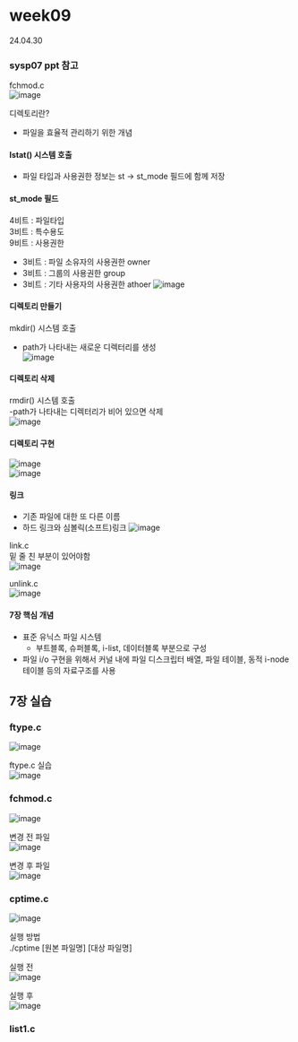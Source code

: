 # week09
24.04.30  

### sysp07 ppt 참고
fchmod.c  
![image](https://github.com/Kimra0467/SystemP/assets/87680279/0a72703c-4afc-4a43-ac9a-371279b083b5)  

디렉토리란?
- 파일을 효율적 관리하기 위한 개념

#### Istat() 시스템 호출  
- 파일 타입과 사용권한 정보는 st -> st_mode 필드에 함께 저장

#### st_mode 필드  
4비트 : 파일타입  
3비트 : 특수용도  
9비트 : 사용권한  
  - 3비트 : 파일 소유자의 사용권한 owner
  - 3비트 : 그룹의 사용권한 group
  - 3비트 : 기타 사용자의 사용권한 athoer
![image](https://github.com/Kimra0467/SystemP/assets/87680279/f4d12852-d541-4828-9aad-f56e8461b88f)
  
#### 디렉토리 만들기  
mkdir() 시스템 호출  
- path가 나타내는 새로운 디렉터리를 생성  
![image](https://github.com/Kimra0467/SystemP/assets/87680279/539c572d-1339-46e8-a9d6-eb3d4b1f83c3)  

#### 디렉토리 삭제  
rmdir() 시스템 호출  
-path가 나타내는 디렉터리가 비어 있으면 삭제  
![image](https://github.com/Kimra0467/SystemP/assets/87680279/98561280-334d-49b4-84e1-e279a6976a73)  

#### 디렉토리 구현  
![image](https://github.com/Kimra0467/SystemP/assets/87680279/2d17d6ba-bb46-416d-836c-f5f36cf45b57)  
![image](https://github.com/Kimra0467/SystemP/assets/87680279/53433f2d-6e65-4732-a527-ae71ee3e040f)  

#### 링크
- 기존 파일에 대한 또 다른 이름
- 하드 링크와 심볼릭(소프트)링크
![image](https://github.com/Kimra0467/SystemP/assets/87680279/4c1b86be-e4ca-4ac0-85bf-aec563272672)
  
link.c  
밑 줄 친 부분이 있어야함  
![image](https://github.com/Kimra0467/SystemP/assets/87680279/a3a576a4-b432-4ee7-8cb2-49e0cc3073d8)  

unlink.c  
![image](https://github.com/Kimra0467/SystemP/assets/87680279/39d6da97-9afa-45a3-b798-8418f05e575a)  

#### 7장 핵심 개념
- 표준 유닉스 파일 시스템
  - 부트블록, 슈퍼블록, i-list, 데이터블록 부분으로 구성
- 파일 i/o 구현을 위해서 커널 내에 파일 디스크립터 배열, 파일 테이블, 동적 i-node 테이블 등의 자료구조를 사용

## 7장 실습

### ftype.c  
![image](https://github.com/Kimra0467/SystemP/assets/87680279/042b5930-b192-4e73-a8e5-bd566e1b3785)  

ftype.c 실습  
![image](https://github.com/Kimra0467/SystemP/assets/87680279/a129f80f-dbb1-4aaa-b26a-6a94e2e5a912)  


### fchmod.c  
![image](https://github.com/Kimra0467/SystemP/assets/87680279/8abd6ba3-70fb-4a28-882a-519abe82735f)  
  
변경 전 파일  
![image](https://github.com/Kimra0467/SystemP/assets/87680279/4f5abeaf-9f29-48e3-9fb1-5212d09a261b)  
  
변경 후 파일  
![image](https://github.com/Kimra0467/SystemP/assets/87680279/3f2761d5-c9d8-40bd-b89b-d7da3645a0d7)  



### cptime.c  
![image](https://github.com/Kimra0467/SystemP/assets/87680279/d02d472a-66e5-42ad-9eed-751f6d642466)  
  
실행 방법  
./cptime [원본 파일명] [대상 파일명]  

실행 전  
![image](https://github.com/Kimra0467/SystemP/assets/87680279/6672c4fb-dffc-4075-8ee3-227575aea0e6)  

실행 후  
![image](https://github.com/Kimra0467/SystemP/assets/87680279/3e4063d7-82ea-444c-9f4a-e3e23d4aa962)  

### list1.c


